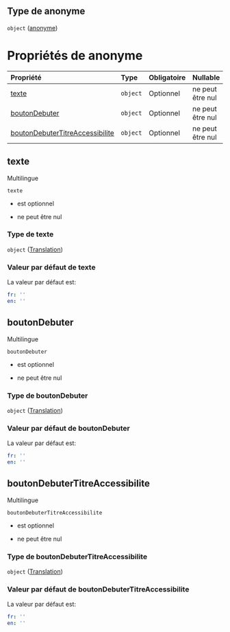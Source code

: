 ## Type de anonyme

`object` ([anonyme](frw-definitions-debuterformulaire-properties-anonyme.md))

# Propriétés de anonyme

| Propriété                                                           | Type     | Obligatoire | Nullable         | Défini par                                                                                                                                                       |
| :------------------------------------------------------------------ | :------- | :---------- | :--------------- | :--------------------------------------------------------------------------------------------------------------------------------------------------------------- |
| [texte](#texte)                                                     | `object` | Optionnel   | ne peut être nul | [Fichier formulaire](frw-definitions-translation.md "schemas/form#/definitions/DebuterFormulaire/properties/anonyme/properties/texte")                           |
| [boutonDebuter](#boutondebuter)                                     | `object` | Optionnel   | ne peut être nul | [Fichier formulaire](frw-definitions-translation.md "schemas/form#/definitions/DebuterFormulaire/properties/anonyme/properties/boutonDebuter")                   |
| [boutonDebuterTitreAccessibilite](#boutondebutertitreaccessibilite) | `object` | Optionnel   | ne peut être nul | [Fichier formulaire](frw-definitions-translation.md "schemas/form#/definitions/DebuterFormulaire/properties/anonyme/properties/boutonDebuterTitreAccessibilite") |

## texte

Multilingue

`texte`

*   est optionnel

*   ne peut être nul

### Type de texte

`object` ([Translation](frw-definitions-translation.md))

### Valeur par défaut de texte

La valeur par défaut est:

```yaml
fr: ''
en: ''

```

## boutonDebuter

Multilingue

`boutonDebuter`

*   est optionnel

*   ne peut être nul

### Type de boutonDebuter

`object` ([Translation](frw-definitions-translation.md))

### Valeur par défaut de boutonDebuter

La valeur par défaut est:

```yaml
fr: ''
en: ''

```

## boutonDebuterTitreAccessibilite

Multilingue

`boutonDebuterTitreAccessibilite`

*   est optionnel

*   ne peut être nul

### Type de boutonDebuterTitreAccessibilite

`object` ([Translation](frw-definitions-translation.md))

### Valeur par défaut de boutonDebuterTitreAccessibilite

La valeur par défaut est:

```yaml
fr: ''
en: ''

```
